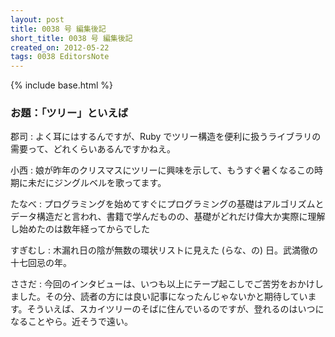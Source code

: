 ```yaml
---
layout: post
title: 0038 号 編集後記
short_title: 0038 号 編集後記
created_on: 2012-05-22
tags: 0038 EditorsNote
---
```

{% include base.html %}


### お題：「ツリー」といえば

郡司
:  よく耳にはするんですが、Ruby でツリー構造を便利に扱うライブラリの需要って、どれくらいあるんですかねえ。

小西
:  娘が昨年のクリスマスにツリーに興味を示して、もうすぐ暑くなるこの時期に未だにジングルベルを歌ってます。

たなべ
:  プログラミングを始めてすぐにプログラミングの基礎はアルゴリズムとデータ構造だと言われ、書籍で学んだものの、基礎がどれだけ偉大か実際に理解し始めたのは数年経ってからでした

すぎむし
:  木漏れ日の陰が無数の環状リストに見えた (らな、の) 日。武満徹の十七回忌の年。

ささだ
:  今回のインタビューは、いつも以上にテープ起こしでご苦労をおかけしました。その分、読者の方には良い記事になったんじゃないかと期待しています。そういえば、スカイツリーのそばに住んでいるのですが、登れるのはいつになることやら。近そうで遠い。


